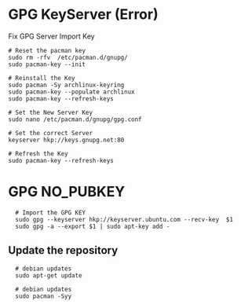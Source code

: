 

# GPG KeyServer (Error)

Fix GPG Server Import Key

    # Reset the pacman key
    sudo rm -rfv  /etc/pacman.d/gnupg/
    sudo pacman-key --init

    # Reinstall the Key
    sudo pacman -Sy archlinux-keyring
    sudo pacman-key --populate archlinux
    sudo pacman-key --refresh-keys

    # Set the New Server Key
    sudo nano /etc/pacman.d/gnupg/gpg.conf

    # Set the correct Server
    keyserver hkp://keys.gnupg.net:80

    # Refresh the Key
    sudo pacman-key --refresh-keys


# GPG NO_PUBKEY

      # Import the GPG KEY
      sudo gpg --keyserver hkp://keyserver.ubuntu.com --recv-key  $1
      sudo gpg -a --export $1 | sudo apt-key add -

## Update the repository

      # debian updates
      sudo apt-get update

      # debian updates
      sudo pacman -Syy
